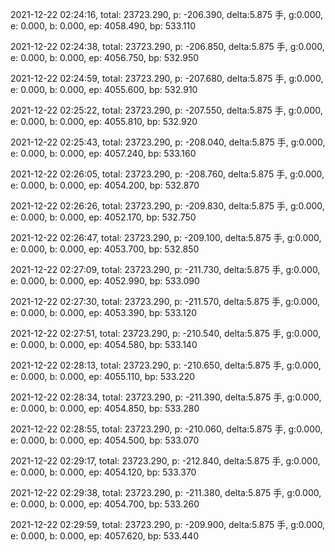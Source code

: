 2021-12-22 02:24:16, total: 23723.290, p: -206.390, delta:5.875 手, g:0.000, e: 0.000, b: 0.000, ep: 4058.490, bp: 533.110

2021-12-22 02:24:38, total: 23723.290, p: -206.850, delta:5.875 手, g:0.000, e: 0.000, b: 0.000, ep: 4056.750, bp: 532.950

2021-12-22 02:24:59, total: 23723.290, p: -207.680, delta:5.875 手, g:0.000, e: 0.000, b: 0.000, ep: 4055.600, bp: 532.910

2021-12-22 02:25:22, total: 23723.290, p: -207.550, delta:5.875 手, g:0.000, e: 0.000, b: 0.000, ep: 4055.810, bp: 532.920

2021-12-22 02:25:43, total: 23723.290, p: -208.040, delta:5.875 手, g:0.000, e: 0.000, b: 0.000, ep: 4057.240, bp: 533.160

2021-12-22 02:26:05, total: 23723.290, p: -208.760, delta:5.875 手, g:0.000, e: 0.000, b: 0.000, ep: 4054.200, bp: 532.870

2021-12-22 02:26:26, total: 23723.290, p: -209.830, delta:5.875 手, g:0.000, e: 0.000, b: 0.000, ep: 4052.170, bp: 532.750

2021-12-22 02:26:47, total: 23723.290, p: -209.100, delta:5.875 手, g:0.000, e: 0.000, b: 0.000, ep: 4053.700, bp: 532.850

2021-12-22 02:27:09, total: 23723.290, p: -211.730, delta:5.875 手, g:0.000, e: 0.000, b: 0.000, ep: 4052.990, bp: 533.090

2021-12-22 02:27:30, total: 23723.290, p: -211.570, delta:5.875 手, g:0.000, e: 0.000, b: 0.000, ep: 4053.390, bp: 533.120

2021-12-22 02:27:51, total: 23723.290, p: -210.540, delta:5.875 手, g:0.000, e: 0.000, b: 0.000, ep: 4054.580, bp: 533.140

2021-12-22 02:28:13, total: 23723.290, p: -210.650, delta:5.875 手, g:0.000, e: 0.000, b: 0.000, ep: 4055.110, bp: 533.220

2021-12-22 02:28:34, total: 23723.290, p: -211.390, delta:5.875 手, g:0.000, e: 0.000, b: 0.000, ep: 4054.850, bp: 533.280

2021-12-22 02:28:55, total: 23723.290, p: -210.060, delta:5.875 手, g:0.000, e: 0.000, b: 0.000, ep: 4054.500, bp: 533.070

2021-12-22 02:29:17, total: 23723.290, p: -212.840, delta:5.875 手, g:0.000, e: 0.000, b: 0.000, ep: 4054.120, bp: 533.370

2021-12-22 02:29:38, total: 23723.290, p: -211.380, delta:5.875 手, g:0.000, e: 0.000, b: 0.000, ep: 4054.700, bp: 533.260

2021-12-22 02:29:59, total: 23723.290, p: -209.900, delta:5.875 手, g:0.000, e: 0.000, b: 0.000, ep: 4057.620, bp: 533.440